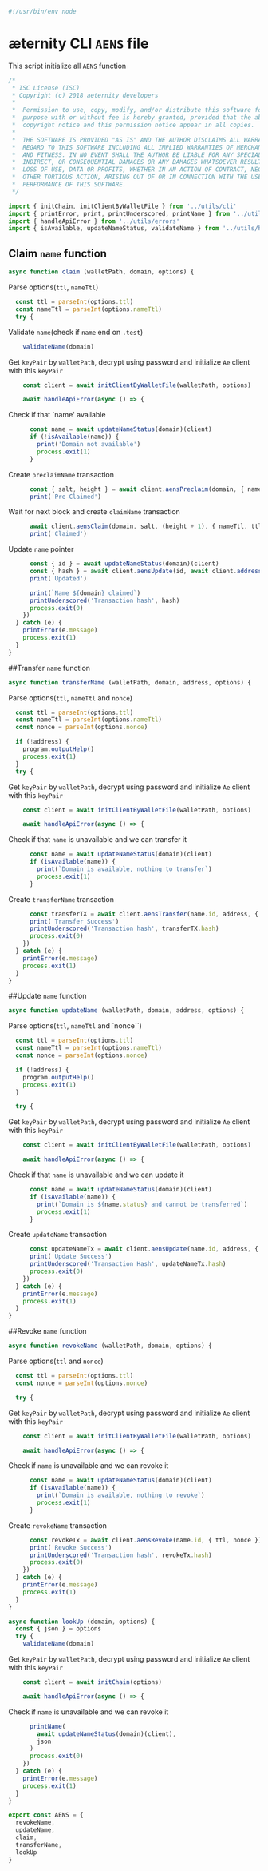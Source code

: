 





  

```js
#!/usr/bin/env node

```







# æternity CLI `AENS` file

This script initialize all `AENS` function


  

```js
/*
 * ISC License (ISC)
 * Copyright (c) 2018 aeternity developers
 *
 *  Permission to use, copy, modify, and/or distribute this software for any
 *  purpose with or without fee is hereby granted, provided that the above
 *  copyright notice and this permission notice appear in all copies.
 *
 *  THE SOFTWARE IS PROVIDED "AS IS" AND THE AUTHOR DISCLAIMS ALL WARRANTIES WITH
 *  REGARD TO THIS SOFTWARE INCLUDING ALL IMPLIED WARRANTIES OF MERCHANTABILITY
 *  AND FITNESS. IN NO EVENT SHALL THE AUTHOR BE LIABLE FOR ANY SPECIAL, DIRECT,
 *  INDIRECT, OR CONSEQUENTIAL DAMAGES OR ANY DAMAGES WHATSOEVER RESULTING FROM
 *  LOSS OF USE, DATA OR PROFITS, WHETHER IN AN ACTION OF CONTRACT, NEGLIGENCE OR
 *  OTHER TORTIOUS ACTION, ARISING OUT OF OR IN CONNECTION WITH THE USE OR
 *  PERFORMANCE OF THIS SOFTWARE.
 */

import { initChain, initClientByWalletFile } from '../utils/cli'
import { printError, print, printUnderscored, printName } from '../utils/print'
import { handleApiError } from '../utils/errors'
import { isAvailable, updateNameStatus, validateName } from '../utils/helpers'


```







## Claim `name` function


  

```js
async function claim (walletPath, domain, options) {

```







Parse options(`ttl`, `nameTtl`)


  

```js
  const ttl = parseInt(options.ttl)
  const nameTtl = parseInt(options.nameTtl)
  try {

```







Validate `name`(check if `name` end on `.test`)


  

```js
    validateName(domain)


```







Get `keyPair` by `walletPath`, decrypt using password and initialize `Ae` client with this `keyPair`


  

```js
    const client = await initClientByWalletFile(walletPath, options)

    await handleApiError(async () => {

```







Check if that `name' available


  

```js
      const name = await updateNameStatus(domain)(client)
      if (!isAvailable(name)) {
        print('Domain not available')
        process.exit(1)
      }


```







Create `preclaimName` transaction


  

```js
      const { salt, height } = await client.aensPreclaim(domain, { nameTtl, ttl })
      print('Pre-Claimed')


```







Wait for next block and create `claimName` transaction


  

```js
      await client.aensClaim(domain, salt, (height + 1), { nameTtl, ttl }).catch(async e => console.log(await e.verifyTx()))
      print('Claimed')


```







Update `name` pointer


  

```js
      const { id } = await updateNameStatus(domain)(client)
      const { hash } = await client.aensUpdate(id, await client.address(), { nameTtl, ttl })
      print('Updated')

      print(`Name ${domain} claimed`)
      printUnderscored('Transaction hash', hash)
      process.exit(0)
    })
  } catch (e) {
    printError(e.message)
    process.exit(1)
  }
}


```







##Transfer `name` function


  

```js
async function transferName (walletPath, domain, address, options) {

```







Parse options(`ttl`, `nameTtl` and `nonce`)


  

```js
  const ttl = parseInt(options.ttl)
  const nameTtl = parseInt(options.nameTtl)
  const nonce = parseInt(options.nonce)

  if (!address) {
    program.outputHelp()
    process.exit(1)
  }
  try {

```







Get `keyPair` by `walletPath`, decrypt using password and initialize `Ae` client with this `keyPair`


  

```js
    const client = await initClientByWalletFile(walletPath, options)

    await handleApiError(async () => {

```







Check if that `name` is unavailable and we can transfer it


  

```js
      const name = await updateNameStatus(domain)(client)
      if (isAvailable(name)) {
        print(`Domain is available, nothing to transfer`)
        process.exit(1)
      }


```







Create `transferName` transaction


  

```js
      const transferTX = await client.aensTransfer(name.id, address, { ttl, nameTtl, nonce })
      print('Transfer Success')
      printUnderscored('Transaction hash', transferTX.hash)
      process.exit(0)
    })
  } catch (e) {
    printError(e.message)
    process.exit(1)
  }
}


```







##Update `name` function


  

```js
async function updateName (walletPath, domain, address, options) {

```







Parse options(`ttl`, `nameTtl` and `nonce``)


  

```js
  const ttl = parseInt(options.ttl)
  const nameTtl = parseInt(options.nameTtl)
  const nonce = parseInt(options.nonce)

  if (!address) {
    program.outputHelp()
    process.exit(1)
  }

  try {

```







Get `keyPair` by `walletPath`, decrypt using password and initialize `Ae` client with this `keyPair`


  

```js
    const client = await initClientByWalletFile(walletPath, options)

    await handleApiError(async () => {

```







Check if that `name` is unavailable and we can update it


  

```js
      const name = await updateNameStatus(domain)(client)
      if (isAvailable(name)) {
        print(`Domain is ${name.status} and cannot be transferred`)
        process.exit(1)
      }


```







Create `updateName` transaction


  

```js
      const updateNameTx = await client.aensUpdate(name.id, address, { ttl, nameTtl, nonce })
      print('Update Success')
      printUnderscored('Transaction Hash', updateNameTx.hash)
      process.exit(0)
    })
  } catch (e) {
    printError(e.message)
    process.exit(1)
  }
}


```







##Revoke `name` function


  

```js
async function revokeName (walletPath, domain, options) {

```







Parse options(`ttl` and `nonce`)


  

```js
  const ttl = parseInt(options.ttl)
  const nonce = parseInt(options.nonce)

  try {

```







Get `keyPair` by `walletPath`, decrypt using password and initialize `Ae` client with this `keyPair`


  

```js
    const client = await initClientByWalletFile(walletPath, options)

    await handleApiError(async () => {

```







Check if `name` is unavailable and we can revoke it


  

```js
      const name = await updateNameStatus(domain)(client)
      if (isAvailable(name)) {
        print(`Domain is available, nothing to revoke`)
        process.exit(1)
      }


```







Create `revokeName` transaction


  

```js
      const revokeTx = await client.aensRevoke(name.id, { ttl, nonce })
      print('Revoke Success')
      printUnderscored('Transaction hash', revokeTx.hash)
      process.exit(0)
    })
  } catch (e) {
    printError(e.message)
    process.exit(1)
  }
}

async function lookUp (domain, options) {
  const { json } = options
  try {
    validateName(domain)

```







Get `keyPair` by `walletPath`, decrypt using password and initialize `Ae` client with this `keyPair`


  

```js
    const client = await initChain(options)

    await handleApiError(async () => {

```







Check if `name` is unavailable and we can revoke it


  

```js
      printName(
        await updateNameStatus(domain)(client),
        json
      )
      process.exit(0)
    })
  } catch (e) {
    printError(e.message)
    process.exit(1)
  }
}

export const AENS = {
  revokeName,
  updateName,
  claim,
  transferName,
  lookUp
}


```





